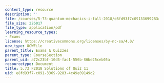 ```yaml
---
content_type: resource
description: ''
file: /courses/5-73-quantum-mechanics-i-fall-2018/e8fd93f7c091336992834c49e09149d2_MIT5_73F18_quiz11_soln.pdf
file_size: 226017
file_type: application/pdf
learning_resource_types:
- Exams
license: https://creativecommons.org/licenses/by-nc-sa/4.0/
ocw_type: OCWFile
parent_title: Exams & Quizzes
parent_type: CourseSection
parent_uid: a72c23bf-10d3-fac1-556b-86be25ceb05a
resourcetype: Document
title: 5.73 F2018 Solutions of Quiz 11
uid: e8fd93f7-c091-3369-9283-4c49e09149d2
---
```

